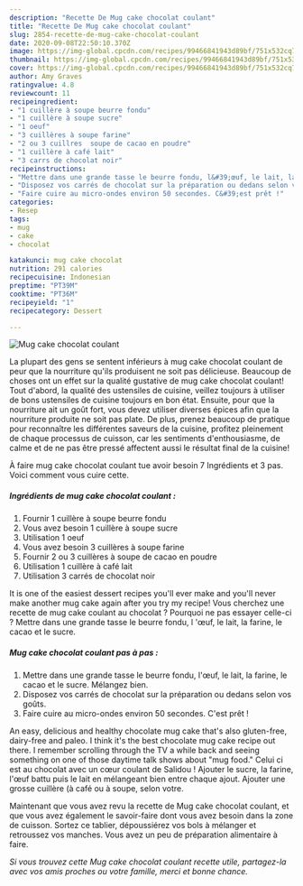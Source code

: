 ```yaml
---
description: "Recette De Mug cake chocolat coulant"
title: "Recette De Mug cake chocolat coulant"
slug: 2854-recette-de-mug-cake-chocolat-coulant
date: 2020-09-08T22:50:10.370Z
image: https://img-global.cpcdn.com/recipes/99466841943d89bf/751x532cq70/mug-cake-chocolat-coulant-photo-principale-de-la-recette.jpg
thumbnail: https://img-global.cpcdn.com/recipes/99466841943d89bf/751x532cq70/mug-cake-chocolat-coulant-photo-principale-de-la-recette.jpg
cover: https://img-global.cpcdn.com/recipes/99466841943d89bf/751x532cq70/mug-cake-chocolat-coulant-photo-principale-de-la-recette.jpg
author: Amy Graves
ratingvalue: 4.8
reviewcount: 11
recipeingredient:
- "1 cuillère à soupe beurre fondu"
- "1 cuillère à soupe sucre"
- "1 oeuf"
- "3 cuillères à soupe farine"
- "2 ou 3 cuillres  soupe de cacao en poudre"
- "1 cuillère à café lait"
- "3 carrs de chocolat noir"
recipeinstructions:
- "Mettre dans une grande tasse le beurre fondu, l&#39;œuf, le lait, la farine, le cacao et le sucre. Mélangez bien."
- "Disposez vos carrés de chocolat sur la préparation ou dedans selon vos goûts."
- "Faire cuire au micro-ondes environ 50 secondes. C&#39;est prêt !"
categories:
- Resep
tags:
- mug
- cake
- chocolat

katakunci: mug cake chocolat 
nutrition: 291 calories
recipecuisine: Indonesian
preptime: "PT39M"
cooktime: "PT36M"
recipeyield: "1"
recipecategory: Dessert

---
```



![Mug cake chocolat coulant](https://img-global.cpcdn.com/recipes/99466841943d89bf/751x532cq70/mug-cake-chocolat-coulant-photo-principale-de-la-recette.jpg)

La plupart des gens se sentent inférieurs à mug cake chocolat coulant de peur que la nourriture qu'ils produisent ne soit pas délicieuse. Beaucoup de choses ont un effet sur la qualité gustative de mug cake chocolat coulant! Tout d'abord, la qualité des ustensiles de cuisine, veillez toujours à utiliser de bons ustensiles de cuisine toujours en bon état. Ensuite, pour que la nourriture ait un goût fort, vous devez utiliser diverses épices afin que la nourriture produite ne soit pas plate. De plus, prenez beaucoup de pratique pour reconnaître les différentes saveurs de la cuisine, profitez pleinement de chaque processus de cuisson, car les sentiments d'enthousiasme, de calme et de ne pas être pressé affectent aussi le résultat final de la cuisine!

<!--inarticleads1-->

À faire mug cake chocolat coulant tue avoir besoin 7 Ingrédients et 3 pas. Voici comment vous cuire cette.

##### Ingrédients de mug cake chocolat coulant :

1. Fournir 1 cuillère à soupe beurre fondu
1. Vous avez besoin 1 cuillère à soupe sucre
1. Utilisation 1 oeuf
1. Vous avez besoin 3 cuillères à soupe farine
1. Fournir 2 ou 3 cuillères à soupe de cacao en poudre
1. Utilisation 1 cuillère à café lait
1. Utilisation 3 carrés de chocolat noir


It is one of the easiest dessert recipes you&#39;ll ever make and you&#39;ll never make another mug cake again after you try my recipe! Vous cherchez une recette de mug cake coulant au chocolat ? Pourquoi ne pas essayer celle-ci ? Mettre dans une grande tasse le beurre fondu, l &#39;œuf, le lait, la farine, le cacao et le sucre. 

<!--inarticleads2-->

##### Mug cake chocolat coulant pas à pas :

1. Mettre dans une grande tasse le beurre fondu, l&#39;œuf, le lait, la farine, le cacao et le sucre. Mélangez bien.
1. Disposez vos carrés de chocolat sur la préparation ou dedans selon vos goûts.
1. Faire cuire au micro-ondes environ 50 secondes. C&#39;est prêt !


An easy, delicious and healthy chocolate mug cake that&#39;s also gluten-free, dairy-free and paleo. I think it&#39;s the best chocolate mug cake recipe out there. I remember scrolling through the TV a while back and seeing something on one of those daytime talk shows about &#34;mug food.&#34; Celui ci est au chocolat avec un cœur coulant de Salidou ! Ajouter le sucre, la farine, l&#39;œuf battu puis le lait en mélangeant bien entre chaque ajout. Ajouter une grosse cuillère (à café ou à soupe, selon votre. 

<!--inarticleads1-->

<p>
Maintenant que vous avez revu la recette de Mug cake chocolat coulant, et que vous avez également le savoir-faire dont vous avez besoin dans la zone de cuisson. Sortez ce tablier, dépoussiérez vos bols à mélanger et retroussez vos manches. Vous avez un peu de préparation alimentaire à faire.
</p>

<p>
<i>Si vous trouvez cette Mug cake chocolat coulant recette utile, partagez-la avec vos amis proches ou votre famille, merci et bonne chance.</i>
</p>
